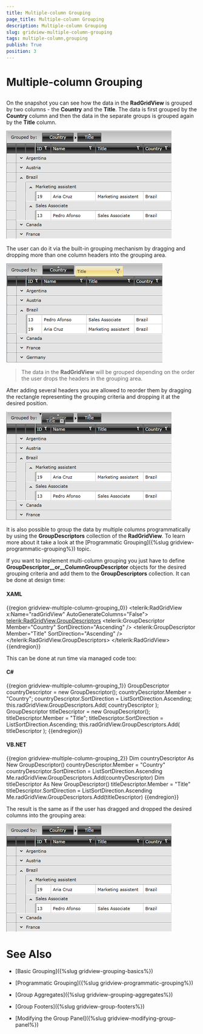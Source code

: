 ```yaml
---
title: Multiple-column Grouping
page_title: Multiple-column Grouping
description: Multiple-column Grouping
slug: gridview-multiple-column-grouping
tags: multiple-column,grouping
publish: True
position: 3
---
```


# Multiple-column Grouping



## 

On the snapshot you can see how the data in the __RadGridView__ is grouped by two columns - the __Country__ and the __Title__. The data is first grouped by the __Country__ column and then the data in the separate groups is grouped again by the __Title__ column.

__![](images/RadGridView_MultiColumnGrouping_1.png)__

The user can do it via the built-in grouping mechanism by dragging and dropping more than one column headers into the grouping area.

__![](images/RadGridView_MultiColumnGrouping_2.png)__

>The data in the __RadGridView__ will be grouped depending on the order the user drops the headers in the grouping area.

After adding several headers you are allowed to reorder them by dragging the rectangle representing the grouping criteria and dropping it at the desired position.

__![](images/RadGridView_MultiColumnGrouping_3.png)__

It is also possible to group the data by multiple columns programmatically by using the __GroupDescriptors__ collection of the __RadGridView__. To learn more about it take a look at the [Programmatic Grouping]({%slug gridview-programmatic-grouping%}) topic.

If you want to implement multi-column grouping you just have to define __GroupDescriptor__or__ColumnGroupDescriptor__ objects for the desired grouping criteria and add them to the __GroupDescriptors__ collection. It can be done at design time:

#### __XAML__

{{region gridview-multiple-column-grouping_0}}
	<telerik:RadGridView x:Name="radGridView"
	                        AutoGenerateColumns="False">
	   <telerik:RadGridView.GroupDescriptors>
	       <telerik:GroupDescriptor Member="Country"
	                                    SortDirection="Ascending" />
	       <telerik:GroupDescriptor Member="Title"
	                                    SortDirection="Ascending" />
	   </telerik:RadGridView.GroupDescriptors>
	</telerik:RadGridView>
	{{endregion}}



This can be done at run time via managed code too:

#### __C#__

{{region gridview-multiple-column-grouping_1}}
	GroupDescriptor countryDescriptor = new GroupDescriptor();
	countryDescriptor.Member = "Country";
	countryDescriptor.SortDirection = ListSortDirection.Ascending;
	this.radGridView.GroupDescriptors.Add( countryDescriptor );
	GroupDescriptor titleDescriptor = new GroupDescriptor();
	titleDescriptor.Member = "Title";
	titleDescriptor.SortDirection = ListSortDirection.Ascending;
	this.radGridView.GroupDescriptors.Add( titleDescriptor );
	{{endregion}}



#### __VB.NET__

{{region gridview-multiple-column-grouping_2}}
	Dim countryDescriptor As New GroupDescriptor()
	countryDescriptor.Member = "Country"
	countryDescriptor.SortDirection = ListSortDirection.Ascending
	Me.radGridView.GroupDescriptors.Add(countryDescriptor)
	Dim titleDescriptor As New GroupDescriptor()
	titleDescriptor.Member = "Title"
	titleDescriptor.SortDirection = ListSortDirection.Ascending
	Me.radGridView.GroupDescriptors.Add(titleDescriptor)
	{{endregion}}



The result is the same as if the user has dragged and dropped the desired columns into the grouping area:

__![](images/RadGridView_MultiColumnGrouping_1.png)__

# See Also

 * [Basic Grouping]({%slug gridview-grouping-basics%})

 * [Programmatic Grouping]({%slug gridview-programmatic-grouping%})

 * [Group Aggregates]({%slug gridview-grouping-aggregates%})

 * [Group Footers]({%slug gridview-group-footers%})

 * [Modifying the Group Panel]({%slug gridview-modifying-group-panel%})
